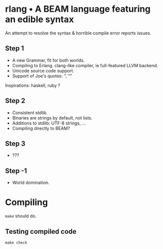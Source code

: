 # rlang • A BEAM language featuring an edible syntax
An attempt to resolve the syntax & horrible compile error reports issues.

## Step 1
* A new Grammar, fit for both worlds.
* Compiling to Erlang. clang-like compiler, ie full-featured LLVM backend.
* Unicode source code support.
* Support of Joe's quotes: ‘’, “”

Inspirations: haskell, ruby ?

## Step 2
* Consistent stdlib.
* Binaries are strings by default, not lists.
* Additions to stdlib: UTF-8 strings, …
* Compiling directly to BEAM?

## Step 3
* ???

## Step -1
* World domination.

# Compiling
`make` should do.
## Testing compiled code
`make check`
